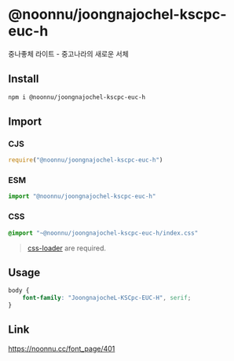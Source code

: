 # @noonnu/joongnajochel-kscpc-euc-h
중나좋체 라이트 - 중고나라의 새로운 서체

## Install
```sh
npm i @noonnu/joongnajochel-kscpc-euc-h
```
## Import
### CJS
```js
require("@noonnu/joongnajochel-kscpc-euc-h")
```
### ESM
```js
import "@noonnu/joongnajochel-kscpc-euc-h"
```
### CSS 
```css
@import "~@noonnu/joongnajochel-kscpc-euc-h/index.css"
```
> [css-loader](https://github.com/webpack-contrib/css-loader) are required.

## Usage
```css
body {
    font-family: "JoongnajocheL-KSCpc-EUC-H", serif;
}
```

## Link
https://noonnu.cc/font_page/401